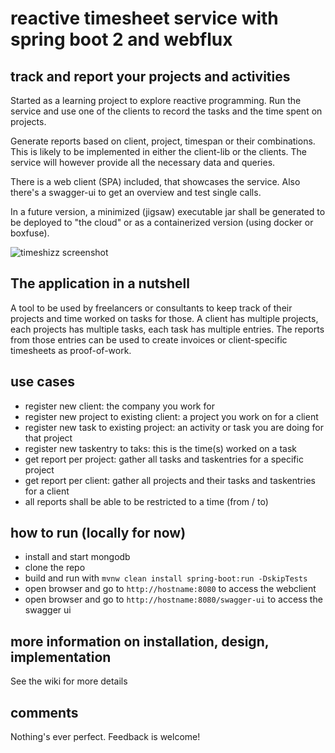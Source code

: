 # reactive timesheet service with spring boot 2 and webflux
##  track and report your projects and activities  

Started as a learning project to explore reactive programming. Run the service and
use one of the clients to record the tasks and the time spent on projects.

Generate reports based on client, project, timespan or their combinations. This is likely to be
implemented in either the client-lib or the clients. The service will however provide all the
necessary data and queries.

There is a web client (SPA) included, that showcases the service. Also there's a swagger-ui to get an overview
and test single calls.

In a future version, a minimized (jigsaw) executable jar shall be generated to be deployed to "the cloud" or as a
containerized version (using docker or boxfuse). 

![timeshizz screenshot](https://raw.githubusercontent.com/bitrecycling/reactive-timesheets-service/develop/readme/Screenshot.png)

        
      
## The application in a nutshell
A tool to be used by freelancers or consultants to keep track of their projects and time worked on tasks for those.
A client has multiple projects, each projects has multiple tasks, each task has multiple entries. The reports from those entries can be used to create invoices or client-specific timesheets as proof-of-work. 

## use cases
- register new client: the company you work for
- register new project to existing client: a project you work on for a client
- register new task to existing project: an activity or task you are doing for that project
- register new taskentry to taks: this is the time(s) worked on a task
- get report per project: gather all tasks and taskentries for a specific project
- get report per client: gather all projects and their tasks and taskentries for a client
- all reports shall be able to be restricted to a time (from / to) 

## how to run (locally for now)
- install and start mongodb
- clone the repo
- build and run with `mvnw clean install spring-boot:run -DskipTests`
- open browser and go to `http://hostname:8080` to access the webclient
- open browser and go to `http://hostname:8080/swagger-ui` to access the swagger ui

## more information on installation, design, implementation
See the wiki for more details

## comments 
Nothing's ever perfect. Feedback is welcome!